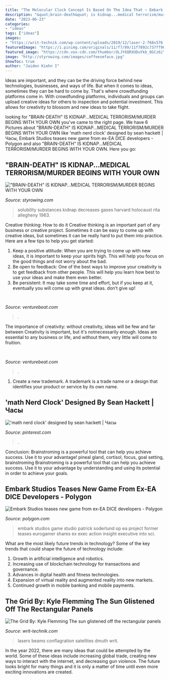 ```yaml
---
title: "The Molecular Clock Concept Is Based On The Idea That ~ Embark Studios Teases New Game From Ex-ea Dice Developers"
description: "&quot;brain-death&quot; is kidnap...medical terrorism/murder begins with your own"
date: "2023-06-23"
categories:
- "ideas"
tags: ["ideas"]
images:
- "https://writ-technik.com/wp-content/uploads/2019/12/laser-2-768x576.jpg"
featuredImage: "https://i.pinimg.com/originals/11/f7/89/11f7892c737ff96f3021d7143f71fa3e.jpg"
featured_image: "https://cdn.vox-cdn.com/thumbor/dLJY6QRXUDuYkb_8GCz6iYlaoSc=/0x0:1400x787/1200x0/filters:focal(0x0:1400x787):no_upscale()/cdn.vox-cdn.com/uploads/chorus_asset/file/14137287/1_pZT3D8OuYSRXoXauXCEmVA.jpeg"
image: "http://styrowing.com/images/coffeesmface.jpg"
ShowToc: true
author: "Jaiden Kiehn I"
---
```



Ideas are important, and they can be the driving force behind new technologies, businesses, and ways of life. But when it comes to ideas, sometimes they can be hard to come by. That's where crowdfunding platforms come in. With crowdfunding platforms, individuals and groups can upload creative ideas for others to inspection and potential investment. This allows for creativity to blossom and new ideas to take flight.

	

		
looking for &quot;BRAIN-DEATH&quot; IS KIDNAP...MEDICAL TERRORISM/MURDER BEGINS WITH YOUR OWN you've came to the right page. We have 6 Pictures about &quot;BRAIN-DEATH&quot; IS KIDNAP...MEDICAL TERRORISM/MURDER BEGINS WITH YOUR OWN like &#039;math nerd clock&#039; designed by sean hackett | Часы, Embark Studios teases new game from ex-EA DICE developers - Polygon and also &quot;BRAIN-DEATH&quot; IS KIDNAP...MEDICAL TERRORISM/MURDER BEGINS WITH YOUR OWN. Here you go:
		
    
## &quot;BRAIN-DEATH&quot; IS KIDNAP...MEDICAL TERRORISM/MURDER BEGINS WITH YOUR OWN

<img loading=lazy src="http://styrowing.com/images/coffeesmface.jpg" onerror="this.onerror=null;this.src='https://tse2.mm.bing.net/th?id=OIP.TVN1p-BTYk2RIpDa6ntgYgHaJ8&amp;pid=15.1';" alt="&quot;BRAIN-DEATH&quot; IS KIDNAP...MEDICAL TERRORISM/MURDER BEGINS WITH YOUR OWN">

_Source: styrowing.com_

>solubility substances kidnap decreases gases harvard holocaust rita allegheny 1963. 

	

Creative thinking: How to do it
Creative thinking is an important part of any business or creative project. Sometimes it can be easy to come up with creative ideas, but sometimes it can be really hard to put them into practice. Here are a few tips to help you get started: 
1. Keep a positive attitude: When you are trying to come up with new ideas, it is important to keep your spirits high. This will help you focus on the good things and not worry about the bad. 
2. Be open to feedback: One of the best ways to improve your creativity is to get feedback from other people. This will help you learn how best to use your ideas and make them even better. 
3. Be persistent: It may take some time and effort, but if you keep at it, eventually you will come up with great ideas. don’t give up!

    
## 

<img loading=lazy src="https://venturebeat.com/wp-content/uploads/2020/07/unity-transform-2020-labeling-comlexity.jpg" onerror="this.onerror=null;this.src='https://tse1.mm.bing.net/th?id=OIP.Muk9wk0wxlX4FOFIj9yonAHaEn&amp;pid=15.1';" alt="">

_Source: venturebeat.com_

>. 

	

The importance of creativity: without creativity, ideas will be few and far between
Creativity is important, but it's notnecessarily enough. Ideas are essential to any business or life, and without them, very little will come to fruition.

    
## 

<img loading=lazy src="https://venturebeat.com/wp-content/uploads/2020/05/hp-spring-5.jpg" onerror="this.onerror=null;this.src='https://tse2.mm.bing.net/th?id=OIP.fXSXyjRlr5jTrM8LdxvxWQHaFj&amp;pid=15.1';" alt="">

_Source: venturebeat.com_

>. 

	

1. Create a new trademark. A trademark is a trade name or a design that identifies your product or service by its own name.

    
## &#039;math Nerd Clock&#039; Designed By Sean Hackett | Часы

<img loading=lazy src="https://i.pinimg.com/originals/11/f7/89/11f7892c737ff96f3021d7143f71fa3e.jpg" onerror="this.onerror=null;this.src='https://tse2.mm.bing.net/th?id=OIP.vKlTPWrZmYS2DD-XRftvagHaHB&amp;pid=15.1';" alt="&#039;math nerd clock&#039; designed by sean hackett | Часы">

_Source: pinterest.com_

>. 

	

Conclusion: Brainstroming is a powerful tool that can help you achieve success. Use it to your advantage!
pineal gland, cortisol, focus, goal setting, brainstroming
Brainstroming is a powerful tool that can help you achieve success. Use it to your advantage by understanding and using its potential in order to achieve your goals.

    
## Embark Studios Teases New Game From Ex-EA DICE Developers - Polygon

<img loading=lazy src="https://cdn.vox-cdn.com/thumbor/dLJY6QRXUDuYkb_8GCz6iYlaoSc=/0x0:1400x787/1200x0/filters:focal(0x0:1400x787):no_upscale()/cdn.vox-cdn.com/uploads/chorus_asset/file/14137287/1_pZT3D8OuYSRXoXauXCEmVA.jpeg" onerror="this.onerror=null;this.src='https://tse2.mm.bing.net/th?id=OIP.1MpRVycygKyBoNG28LE6UQHaEK&amp;pid=15.1';" alt="Embark Studios teases new game from ex-EA DICE developers - Polygon">

_Source: polygon.com_

>embark studios game studio patrick soderlund op ea project former teases eurogamer shares ex exec action insight executive into sci. 

	

What are the most likely future trends in technology?
Some of the key trends that could shape the future of technology include: 
1. Growth in artificial intelligence and robotics. 
2. Increasing use of blockchain technology for transactions and governance. 
3. Advances in digital health and fitness technologies. 
4. Expansion of virtual reality and augmented reality into new markets. 
5. Continued growth in mobile banking and mobile payments.

    
## The Grid By: Kyle Flemming The Sun Glistened Off The Rectangular Panels

<img loading=lazy src="https://writ-technik.com/wp-content/uploads/2019/12/laser-2-768x576.jpg" onerror="this.onerror=null;this.src='https://tse3.mm.bing.net/th?id=OIP.IG616ZWUxNrZ8PfvfjVI1QHaFj&amp;pid=15.1';" alt="The Grid By: Kyle Flemming The sun glistened off the rectangular panels">

_Source: writ-technik.com_

>lasers beams conflagration satellites dmuth writ. 

	

In the year 2022, there are many ideas that could be attempted by the world. Some of these ideas include increasing global trade, creating new ways to interact with the internet, and decreasing gun violence. The future looks bright for many things and it is only a matter of time until even more exciting innovations are created.

